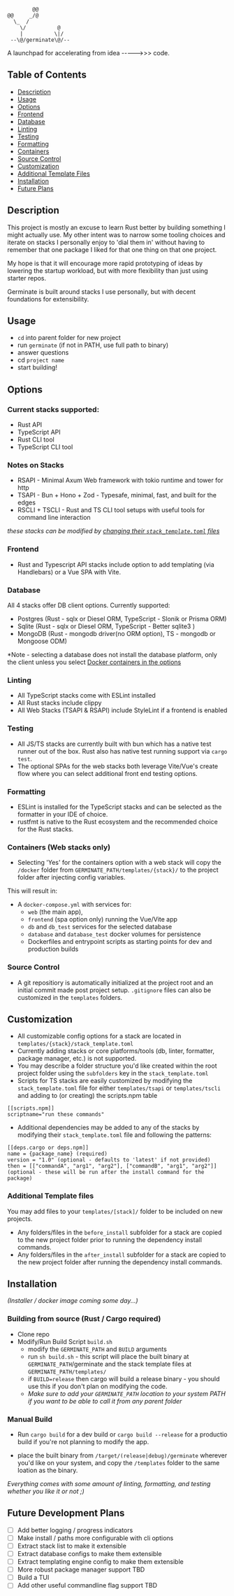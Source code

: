 ```
        @@
@@     _/@
  \_  /
    \/          @
    |          \|/
 --\@/germinate\@/--
```

A launchpad for accelerating from idea ----->>> code. 

## Table of Contents
- [Description](#description)
- [Usage](#usage)
- [Options](#options)
- [Frontend](#frontend)
- [Database](#database)
- [Linting](#linting)
- [Testing](#testing)
- [Formatting](#formatting)
- [Containers](#containers-web-stacks-only)
- [Source Control](#source-control)
- [Customization](#customization)
- [Additional Template Files](#additional-template-files)
- [Installation](#installation)
- [Future Plans](#future-development-plans)

## Description
This project is mostly an excuse to learn Rust better by building something I might actually use. My other intent was to narrow some tooling choices and iterate on stacks I personally enjoy to 'dial them in' without having to remember that one package I liked for that one thing on that one project.  

My hope is that it will encourage more rapid prototyping of ideas by lowering the startup workload, but with more flexibility than just using starter repos. 

Germinate is built around stacks I use personally, but with decent foundations for extensibility. 

## Usage 
- `cd` into parent folder for new project
- run `germinate` (if not in PATH, use full path to binary)
- answer questions
- cd `project name` 
- start building! 

## Options
### Current stacks supported:
- Rust API
- TypeScript API
- Rust CLI tool
- TypeScript CLI tool

### Notes on Stacks 
- RSAPI - Minimal Axum Web framework with tokio runtime and tower for http
- TSAPI - Bun + Hono + Zod - Typesafe, minimal, fast, and built for the edges
- RSCLI + TSCLI - Rust and TS CLI tool setups with useful tools for command line interaction

_these stacks can be modified by [changing their `stack_template.toml` files](#customization)_
### Frontend
- Rust and Typescript API stacks include option to add templating (via Handlebars) or a Vue SPA with Vite. 

### Database
All 4 stacks offer DB client options. Currently supported:
- Postgres (Rust - sqlx or Diesel ORM, TypeScript - Slonik or Prisma ORM)
- Sqlite (Rust - sqlx or Diesel ORM, TypeScript - Better sqlite3 )
- MongoDB (Rust - mongodb driver(no ORM option), TS - mongodb or Mongoose ODM)

*Note - selecting a database does not install the database platform, only the client unless you select [Docker containers in the options](#containers)

### Linting
- All TypeScript stacks come with ESLint installed 
- All Rust stacks include clippy
- All Web Stacks (TSAPI & RSAPI) include StyleLint if a frontend is enabled

### Testing
- All JS/TS stacks are currently built with bun which has a native test runner out of the box. Rust also has native test running support via `cargo test`.  
- The optional SPAs for the web stacks both leverage Vite/Vue's create flow where you can select additional front end testing options.

### Formatting
- ESLint is installed for the TypeScript stacks and can be selected as the formatter in your IDE of choice.
- rustfmt is native to the Rust ecosystem and the recommended choice for the Rust stacks. 

### Containers (Web stacks only) 
- Selecting 'Yes' for the containers option with a web stack will copy the `/docker` folder from `GERMINATE_PATH/templates/{stack}/` to the project folder after injecting config variables.

This will result in:
- A `docker-compose.yml` with services for:
  - `web` (the main app), 
  - `frontend` (spa option only) running the Vue/Vite app
  - `db` and `db_test` services for the selected database 
  - `database` and `database_test` docker volumes for persistence 
  - Dockerfiles and entrypoint scripts as starting points for dev and production builds

### Source Control 
- A git repositiory is automatically initialized at the project root and an initial commit made post project setup. `.gitignore` files can also be customized in the `templates` folders. 


## Customization
- All customizable config options for a stack are located in `templates/{stack}/stack_template.toml`
- Currently adding stacks or core platforms/tools (db, linter, formatter, package manager, etc.) is not supported. 
- You may describe a folder structure you'd like created within the root project folder using the `subfolders` key in the `stack_template.toml`
- Scripts for TS stacks are easily customized by modifying the `stack_template.toml` file for either `templates/tsapi` or `templates/tscli` and adding to (or creating) the scripts.npm table
```
[[scripts.npm]]
scriptname="run these commands"
```
- Additional dependencies may be added to any of the stacks by modifying their `stack_template.toml` file and following the patterns:
```
[[deps.cargo or deps.npm]]
name = {package_name} (required)
version = "1.0" (optional - defaults to 'latest' if not provided)
then = [["commandA", "arg1", "arg2"], ["commandB", "arg1", "arg2"]] (optional - these will be run after the install command for the package)
```

### Additional Template files
You may add files to your `templates/[stack]/` folder to be included on new projects. 
- Any folders/files in the `before_install` subfolder for a stack are copied to the new project folder prior to running the dependency install commands. 
- Any folders/files in the `after_install` subfolder for a stack are copied to the new project folder after running the dependency install commands. 

## Installation
_(Installer / docker image coming some day...)_

### Building from source (Rust / Cargo required)
- Clone repo
- Modify/Run Build Script `build.sh`
  - modify the `GERMINATE_PATH` and `BUILD` arguments
  - run `sh build.sh` - this script will place the built binary at `GERMINATE_PATH`/germinate and the stack template files at `GERMINATE_PATH/templates/`
  - if `BUILD=release` then cargo will build a release binary - you should use this if you don't plan on modifying the code.
  - *Make sure to add your `GERMINATE_PATH` location to your system PATH if you want to be able to call it from any parent folder* 

### Manual Build
- Run `cargo build` for a dev build or `cargo build --release` for a productio build if you're not planning to modify the app. 

- place the built binary from `/target/(release|debug)/germinate` wherever you'd like on your system, and copy the `/templates` folder to the same loation as the binary. 


*Everything comes with some amount of linting, formatting, and testing whether you like it or not ;)* 
## Future Development Plans
- [ ] Add better logging / progress indicators
- [ ] Make install / paths more configurable with cli options
- [ ] Extract stack list to make it extensible
- [ ] Extract database configs to make them extensible
- [ ] Extract templating engine config to make them extensible
- [ ] More robust package manager support TBD
- [ ] Build a TUI  
- [ ] Add other useful commandline flag support TBD
